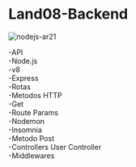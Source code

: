 # Land08-Backend

![nodejs-ar21](https://user-images.githubusercontent.com/92001139/183253540-f14e62e4-2c15-43ec-a0c4-dd87bc12f79b.svg)


-API </br>
-Node.js</br>
-v8</br>
-Express</br>
-Rotas </br>
-Metodos HTTP</br>
-Get</br>
-Route Params</br>
-Nodemon </br>
-Insomnia</br>
-Metodo Post</br>
-Controllers User Controller</br>
-Middlewares</br>
